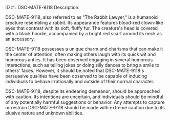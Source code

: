 ID # : DSC-MATE-9118
Description:

DSC-MATE-9118, also referred to as "The Rabbit Lawyer," is a humanoid creature resembling a rabbit. Its appearance features blood-red clown-like eyes that contrast with its soft, fluffy fur. The creature's head is covered with a black hoodie, accompanied by a bright red scarf around its neck as an accessory.

DSC-MATE-9118 possesses a unique charm and charisma that can make it the center of attention, often making others laugh with its quick wit and humorous antics. It has been observed engaging in several humorous interactions, such as telling jokes or doing silly dances to bring a smile to others' faces. However, it should be noted that DSC-MATE-9118's persuasive qualities have been observed to be capable of inducing individuals to behave irrationally and outside of their normal character.

DSC-MATE-9118, despite its endearing demeanor, should be approached with caution. Its intentions are uncertain, and individuals should be mindful of any potentially harmful suggestions or behavior. Any attempts to capture or restrain DSC-MATE-9118 should be made with extreme caution due to its elusive nature and unknown abilities.